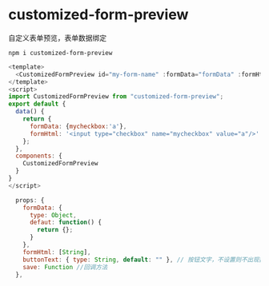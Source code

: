 # customized-form-preview

自定义表单预览，表单数据绑定

`npm i customized-form-preview`

```javascript
<template>
  <CustomizedFormPreview id="my-form-name" :formData="formData" :formHtml="formHtml" />
</template>
<script>
import CustomizedFormPreview from "customized-form-preview";
export default {
  data() {
    return {
      formData: {mycheckbox:'a'},
      formHtml: '<input type="checkbox" name="mycheckbox" value="a"/>'
    };
  },
  components: {
    CustomizedFormPreview
  }
}
</script>
```

```javascript
  props: {
    formData: {
      type: Object,
      defaut: function() {
        return {};
      }
    },
    formHtml: [String],
    buttonText: { type: String, default: "" }, // 按钮文字，不设置则不出现按钮
    save: Function //回调方法
  },
```
